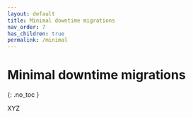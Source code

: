 ```yaml
---
layout: default
title: Minimal downtime migrations
nav_order: 7
has_children: true
permalink: /minimal
---
```


# Minimal downtime migrations
{: .no_toc }

XYZ